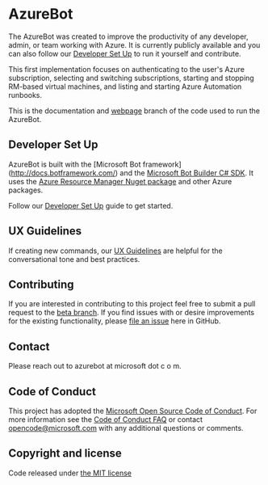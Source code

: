 # AzureBot
The AzureBot was created to improve the productivity of any developer, admin, or team working with Azure. It is currently publicly available and you can also follow our [Developer Set Up](/docs/DeveloperSetup.md) to run it yourself and contribute.

This first implementation focuses on authenticating to the user's Azure subscription, selecting and switching subscriptions, starting and stopping RM-based virtual machines, and listing and starting Azure Automation runbooks.

This is the documentation and [webpage](https://microsoft.github.io/AzureBot) branch of the code used to run the AzureBot.

## Developer Set Up

AzureBot is built with the [Microsoft Bot framework] (http://docs.botframework.com/) and the [Microsoft Bot Builder C# SDK](http://docs.botframework.com/sdkreference/csharp/). It uses the [Azure Resource Manager Nuget package](https://www.nuget.org/packages/Microsoft.Azure.Management.ResourceManager) and other Azure packages.

Follow our [Developer Set Up](/docs/DeveloperSetup.md) guide to get started.

## UX Guidelines

If creating new commands, our [UX Guidelines](docs/UX.Guidelines.md) are helpful for the conversational tone and best practices.

## Contributing

If you are interested in contributing to this project feel free to submit a pull request to the [beta branch](https://github.com/Microsoft/AzureBot/tree/beta). If you find issues with or desire improvements for the existing functionality, please [file an issue](https://github.com/Microsoft/AzureBot/issues) here in GitHub.

## Contact
Please reach out to azurebot at microsoft dot c o m.

## Code of Conduct

This project has adopted the [Microsoft Open Source Code of Conduct](https://opensource.microsoft.com/codeofconduct/).
For more information see the [Code of Conduct FAQ](https://opensource.microsoft.com/codeofconduct/faq/) or
contact [opencode@microsoft.com](mailto:opencode@microsoft.com) with any additional questions or comments.

## Copyright and license

Code released under [the MIT license](https://github.com/Microsoft/AzureBot/blob/master/LICENSE)
